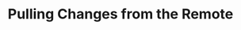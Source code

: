 ---
layout: module
leadingpath: ../
title: Pulling Changes from the Remote
pre-requisites: CONT-CLI-08_Workflow-review
learning-objective: Pulling changes from the remote into your local repository.
screens:
  - image-slide:
      title: Pulling Changes from the Remote
      image: push-pull.jpg
      presenter-script:
        - Frequently, collaborators will make changes to our files during the Pull Request process. Before we can go on, we will need to update our local copy of the file.
        - We use push to send our changes to the remote, but we use pull to retrieve changes from the remote. When we pull the files from the remote git downloads a copy of the new commits that have been added to the branch since our last pull and then attempts to merge them into our local branch.
  - video-slide:
      title: Pulling Changes from the Remote
      video: https://www.youtube.com/watch?v=r5C6yXNaSGo
      video-script:
        - do: "Open the CLI"
          say: "Let's go back to our terminal window."
        - do: "Type `git checkout master`"
          say: "Since our changes have already been merged to master on the remote, let's go ahead and checkout to our master branch."
        - do: "Type `git pull`"
          say: "Now we will type git pull. Git already knows that our local branch master is related to the remote branch master, so we do not need to tell git where to pull from."
        - do: "Show output"
          say: "After the pull is complete, git provides a report of the changes that were pulled from the remote and lets us know they were successfully merged."
        - do: "Type `git branch`"
          say: "You will notice that, even though you deleted the branch on GitHub, the local copy of your branch still exists."
        - do: "Type `git branch --merged`"
          say: "To see which local branches have already been merged into master, you can add the --merged option to the git branch command. Your branch should be listed. Generally, this means it is safe to delete the branch."
        - do: "Type `git branch -d <branch-name>`"
          say: "To delete the branch, simply use the git branch command with the -d option."
      production-notes:
  - lab:
      title: Pulling Changes
      id: CONT-CLI-09-lab-01
      presenter-script:
        - Let's update your local copy of the repository.
      steps:
        - description: "Retrieve the changes from the remote."
          id: CONT-CLI-09-pull
additional-labs:
additional-questions:
resources:

---